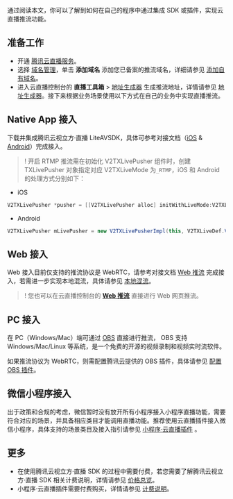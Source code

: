 通过阅读本文，你可以了解到如何在自己的程序中通过集成 SDK 或插件，实现云直播推流功能。

## 准备工作

- 开通 [腾讯云直播服务](https://console.cloud.tencent.com/live?from=product-banner-use-lvb)。
- 选择 [域名管理](https://console.cloud.tencent.com/live/domainmanage)，单击 **添加域名** 添加您已备案的推流域名，详细请参见 [添加自有域名](https://cloud.tencent.com/document/product/267/20381)。
- 进入云直播控制台的 **直播工具箱** > [地址生成器](https://console.cloud.tencent.com/live/addrgenerator/addrgenerator) 生成推流地址，详情请参见 [地址生成器](https://cloud.tencent.com/document/product/267/35257)。接下来根据业务场景使用以下方式在自己的业务中实现直播推流。

## Native App 接入
下载并集成腾讯云视立方·直播 LiteAVSDK，具体可参考对接文档（[iOS](https://cloud.tencent.com/document/product/454/56591) & [Android](https://cloud.tencent.com/document/product/454/56592)）完成接入。

>! 开启 RTMP 推流需在初始化 V2TXLivePusher 组件时，创建 TXLivePusher 对象指定对应 V2TXLiveMode 为`_RTMP`，iOS 和 Android 的处理方式分别如下：
- iOS
```swift
V2TXLivePusher *pusher = [[V2TXLivePusher alloc] initWithLiveMode:V2TXLiveMode_RTMP];
```
- Android
```java
V2TXLivePusher mLivePusher = new V2TXLivePusherImpl(this, V2TXLiveDef.V2TXLiveMode.TXLiveMode_RTMP);
```

## Web 接入
Web 接入目前仅支持的推流协议是 WebRTC，请参考对接文档 [Web 推流](https://cloud.tencent.com/document/product/267/56505) 完成接入，若需进一步实现本地混流，具体请参见 [本地混流](https://cloud.tencent.com/document/product/267/72800)。

>! 您也可以在云直播控制台的 [**Web 推流**](https://console.cloud.tencent.com/live/tools/webpush) 直接进行 Web 网页推流。

## PC 接入
在 PC（Windows/Mac）端可通过 [OBS](https://obsproject.com/download) 直接进行推流， OBS 支持 Windows/Mac/Linux 等系统，是一个免费的开源的视频录制和视频实时流软件。

如果推流协议为 WebRTC，则需配置腾讯云提供的 OBS 插件，具体请参见 [配置 OBS 插件](https://cloud.tencent.com/document/product/267/59017#obs-webrtc-.E5.8D.8F.E8.AE.AE.E6.8E.A8.E6.B5.81.E6.8E.A5.E5.85.A5)。

## 微信小程序接入
出于政策和合规的考虑，微信暂时没有放开所有小程序接入小程序直播功能，需要符合对应的场景，并具备相应类目才能调用直播功能。推荐使用云直播插件接入微信小程序，具体支持的场景类目及接入指引请参见 [小程序·云直播插件](https://cloud.tencent.com/document/product/1078/42916)  。

## 更多
- 在使用腾讯云视立方·直播 SDK 的过程中需要付费，若您需要了解腾讯云视立方·直播 SDK 相关计费说明，详情请参见 [价格总览](https://cloud.tencent.com/document/product/454/8008)。
- 小程序·云直播插件需要付费购买，详情请参见 [计费说明](https://cloud.tencent.com/document/product/1078/34643)。